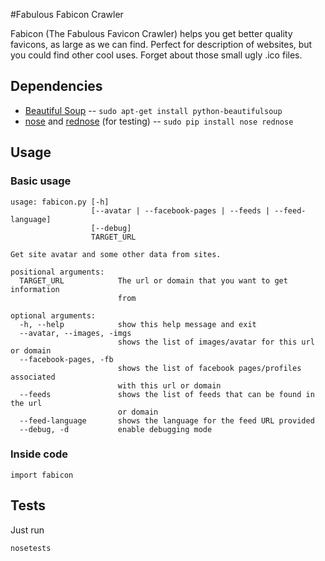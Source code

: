 #Fabulous Fabicon Crawler

Fabicon (The Fabulous Favicon Crawler) helps you get better quality favicons, as large as we can find. Perfect for description of websites, but you could find other cool uses. 
Forget about those small ugly .ico files.

## Dependencies

* [Beautiful Soup](http://www.crummy.com/software/BeautifulSoup/) -- `sudo apt-get install python-beautifulsoup`
* [nose](https://nose.readthedocs.org/en/latest/) and [rednose](https://github.com/gfxmonk/rednose) (for testing) -- `sudo pip install nose rednose`

## Usage
### Basic usage 

	usage: fabicon.py [-h]
	                  [--avatar | --facebook-pages | --feeds | --feed-language]
	                  [--debug]
	                  TARGET_URL
	
	Get site avatar and some other data from sites.
	
	positional arguments:
	  TARGET_URL            The url or domain that you want to get information
	                        from
	
	optional arguments:
	  -h, --help            show this help message and exit
	  --avatar, --images, -imgs
	                        shows the list of images/avatar for this url or domain
	  --facebook-pages, -fb
	                        shows the list of facebook pages/profiles associated
	                        with this url or domain
	  --feeds               shows the list of feeds that can be found in the url
	                        or domain
	  --feed-language       shows the language for the feed URL provided
	  --debug, -d           enable debugging mode

### Inside code 
	
	import fabicon


## Tests
Just run

	nosetests


	
    
